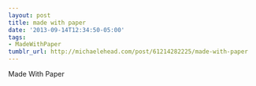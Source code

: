 ```yaml
---
layout: post
title: made with paper
date: '2013-09-14T12:34:50-05:00'
tags:
- MadeWithPaper
tumblr_url: http://michaelehead.com/post/61214282225/made-with-paper
---
```

Made With Paper
